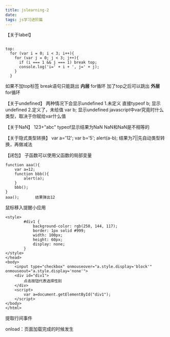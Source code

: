 ```yaml
---
title: jslearning-2
date: 
tags: js学习进阶篇
---
```


【关于label】
```

top:
  for (var i = 0; i < 3; i++){
    for (var j = 0; j < 3; j++){
      if (i === 1 && j === 1) break top;
      console.log('i=' + i + ', j=' + j);
    }
  }
```

如果不加top标签 break语句只能跳出 **内层** for循环
加了top之后可以跳出 **外层** for循环

【关于undefined】
两种情况下会显示undefined
1.未定义  直接typeof b; 显示undefined
2.定义了，未给值 var b; 显示undefined
javascript中var究竟时什么类型，取决于你赋给var什么值

【关于NaN】
123+"abc"  typeof显示结果为NaN
NaN和NaN是不相等的

【关于隐式类型转换】
var a='12';
var b='5';
alert(a-b); 结果为7||先自动类型转换，再做减法

【闭包】
子函数可以使用父函数的局部变量
```
function aaa(){
    var a=12;
    function bbb(){
        alert(a);
    }
    bbb();
}
aaa();       结果弹出12
```

鼠标移入提醒小应用
```
<style>
        #div1 {
            background-color: rgb(250, 144, 117);
            border: 1px solid #999;
            width: 100px;
            height: 60px;
            display: none;
        }
</style>
</head>
<body>
    <input type="checkbox" onmouseover="a.style.display='block'" onmouseout="a.style.display='none'">
    <div id="div1">
        点击按钮代表选择性别
    </div>
    <script>
        var a=document.getElementById("div1");
    </script>
</body>
</html>
```
提取行间事件

onload：页面加载完成的时候发生

